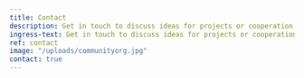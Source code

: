 ```yaml
---
title: Contact
description: Get in touch to discuss ideas for projects or cooperation.
ingress-text: Get in touch to discuss ideas for projects or cooperation.
ref: contact
image: "/uploads/communityorg.jpg"
contact: true
---
```

